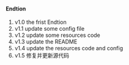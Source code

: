 #### Endtion
  1. v1.0   the frist Endtion
  2. v1.1   update some config file
  3. v1.2   update some resources code
  4. v1.3   update the README
  5. v1.4   update the resources code and config
  6. v1.5   修复并更新源代码
